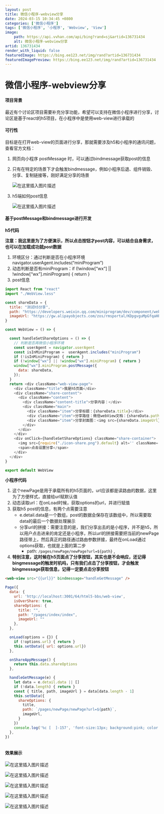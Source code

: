 ```yaml
---
layout: post
title: 微信小程序-webview分享
date: 2024-03-15 10:34:45 +0800
categories: ['微信小程序']
tags: ['微信小程序', '小程序', 'Webview', 'View']
image:
    path: https://api.vvhan.com/api/bing?rand=sj&artid=136731434
    alt: 微信小程序-webview分享
artid: 136731434
render_with_liquid: false
featuredImage: https://bing.ee123.net/img/rand?artid=136731434
featuredImagePreview: https://bing.ee123.net/img/rand?artid=136731434
---
```


# 微信小程序-webview分享

#### 项目背景

最近有个讨论区项目需要补充分享功能，希望可以支持在微信小程序进行分享，讨论区是基于react的h5项目，在小程序中是使用web-view进行承载的

#### 可行性

目标是在打开web-view的页面进行分享，那就需要涉及h5和小程序的通讯问题，查看官方文档：

1. 网页向小程序 postMessage 时，可以通过bindmessage获取post的信息
2. 只有在特定的场景下才会触发bindmessage，例如小程序后退、组件销毁、分享、复制链接等，刚好满足分享的场景
     
   ![在这里插入图片描述](https://i-blog.csdnimg.cn/blog_migrate/98b57dfafa13609fceb7949281a6a0ec.png)
3. h5端如何post信息
     
   ![在这里插入图片描述](https://i-blog.csdnimg.cn/blog_migrate/3900ac91b10fb1c10324e941d8c9e360.png)

#### 基于postMessage和bindmessage进行开发

**h5代码**

**注意：我这里是为了方便演示，所以点击按钮才post内容，可以结合自身需求，也可以在加载成功就post数据**

1. 环境区分：通过判断是否在小程序环境navigator.userAgent.includes(“miniProgram”)
2. 动态判断是否有miniProgram：if (!window[“wx”] || !window[“wx”].miniProgram) { return }
3. post信息

```javascript
import React from "react"
import "./WebView.less"

const shareData = {
  title: "测试h5分享",
  path: "https://developers.weixin.qq.com/miniprogram/dev/component/web-view.html",
  imageUrl: "https://gw.alipayobjects.com/zos/rmsportal/KDpgvguMpGfqaHPjicRK.svg",
}

const WebView = () => {

  const handleSetShareOptions = () => {
    // 判断是否再微信小程序环境
    const userAgent = navigator.userAgent
    const isInMiniProgram =  userAgent.includes("miniProgram")
    if (!isInMiniProgram) { return }
    if (!window["wx"] || !window["wx"].miniProgram) { return }
    window["wx"].miniProgram.postMessage({
      data: shareData,
    });
  }
  return <div className="web-view-page">
    <div className="title">我是h5页面</div>
    <div className="share-content">
      <div className="content">
        <div className="content-title">分享内容：</div>
        <div className="main">
          <div className="item">分享标题：{shareData.title}</div>
          <div className="item">分享路径：微信webView文档：{shareData.path}</div>
          <div className="item">分享封面图：<img src={shareData.imageUrl} alt='' className='icon-btn' /></div>
        </div>
      </div>
    </div>
    <div onClick={handleSetShareOptions} className="share-container">
      <img src={require("./icon-share.png").default} alt='' className='icon-btn' />
      <span>点击设置分享</span>
    </div>
  </div>
}

export default WebView

```

**小程序代码**

1. 这个newPage是用于承载所有的h5页面的，url应该都是读路由的数据，这里为了方便样式，直接给url赋默认值
2. 动态读取url：在onLoad时候，获取options的url，并进行赋值
3. 获取h5 post的信息，有两个点需要注意
   * e.detail.data是一个数组，post的数据会保存在该数组中，所以需要取data的最后一个数据处理展示
   * 分享url的拼接：需要注意的是，我们分享出去的是小程序，并不是h5，所以用户点击进来的肯定还是小程序，所以url的拼接需要把当前的newPage路径带上，然后真正的路径通过路由参数拼接，最终在onLoad通过options获取，也就是上面的第二步
     + path:
       `/pages/newPage/newPage?url=${path}`
       ,
4. **特别注意，这时候在h5页面点了分享按钮，其实也是不会响应，还记得bingmessage的触发时机吗，只有我们点击了分享按钮，才会触发bingmessage获取信息，记得一定要点击分享按钮**

```html
<web-view src="{{url}}" bindmessage="handleGetMessage" />

```

```javascript
Page({
  data: {
    url: 'http://localhost:3001/64/html5-bbs/web-view',
    isOverShare: true,
    shareOptions: {
      title: "",
      path: "/pages/index/index",
      imageUrl: ""
    },
  },

  onLoad(options = {}) {
    if (!options.url) { return }
    this.setData({ url: options.url})
  },

  onShareAppMessage() {
    return this.data.shareOptions
  },

  handleGetMessage(e) {
    let data = e.detail.data || []
    if (!data.length) { return }
    const { title, path, imageUrl } = data[data.length - 1]
    this.setData({
      shareOptions: {
        title,
        path: `/pages/newPage/newPage?url=${path}`,
        imageUrl,
      }
    })
    console.log('%c [  ]-157', 'font-size:13px; background:pink; color:#bf2c9f;', this.data.shareOptions)
  },
})



```

#### 效果展示

![在这里插入图片描述](https://i-blog.csdnimg.cn/blog_migrate/112d7496651334b801212916a9b792a5.png)
  
![在这里插入图片描述](https://i-blog.csdnimg.cn/blog_migrate/13457e13e26918ef7005911bf225476c.png)
  
![在这里插入图片描述](https://i-blog.csdnimg.cn/blog_migrate/2d184f6a9b6159df9bb91ed56a1d31d7.png)

![在这里插入图片描述](https://i-blog.csdnimg.cn/blog_migrate/4590284dad56b793c8979537c16e488a.png)

![在这里插入图片描述](https://i-blog.csdnimg.cn/blog_migrate/c9bf22f3fcfde283980583eb496fdc6a.png)